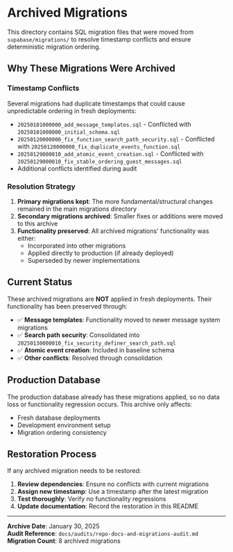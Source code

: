 # Archived Migrations

This directory contains SQL migration files that were moved from `supabase/migrations/` to resolve timestamp conflicts and ensure deterministic migration ordering.

## Why These Migrations Were Archived

### Timestamp Conflicts

Several migrations had duplicate timestamps that could cause unpredictable ordering in fresh deployments:

- `20250101000000_add_message_templates.sql` - Conflicted with `20250101000000_initial_schema.sql`
- `20250120000000_fix_function_search_path_security.sql` - Conflicted with `20250120000000_fix_duplicate_events_function.sql`
- `20250129000010_add_atomic_event_creation.sql` - Conflicted with `20250129000010_fix_stable_ordering_guest_messages.sql`
- Additional conflicts identified during audit

### Resolution Strategy

1. **Primary migrations kept**: The more fundamental/structural changes remained in the main migrations directory
2. **Secondary migrations archived**: Smaller fixes or additions were moved to this archive
3. **Functionality preserved**: All archived migrations' functionality was either:
   - Incorporated into other migrations
   - Applied directly to production (if already deployed)
   - Superseded by newer implementations

## Current Status

These archived migrations are **NOT** applied in fresh deployments. Their functionality has been preserved through:

- ✅ **Message templates**: Functionality moved to newer message system migrations
- ✅ **Search path security**: Consolidated into `20250130000010_fix_security_definer_search_path.sql`
- ✅ **Atomic event creation**: Included in baseline schema
- ✅ **Other conflicts**: Resolved through consolidation

## Production Database

The production database already has these migrations applied, so no data loss or functionality regression occurs. This archive only affects:

- Fresh database deployments
- Development environment setup
- Migration ordering consistency

## Restoration Process

If any archived migration needs to be restored:

1. **Review dependencies**: Ensure no conflicts with current migrations
2. **Assign new timestamp**: Use a timestamp after the latest migration
3. **Test thoroughly**: Verify no functionality regressions
4. **Update documentation**: Record the restoration in this README

---

**Archive Date**: January 30, 2025  
**Audit Reference**: `docs/audits/repo-docs-and-migrations-audit.md`  
**Migration Count**: 8 archived migrations

